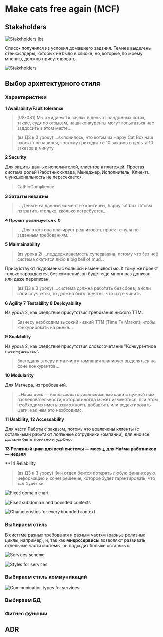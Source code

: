 # Make cats free again (MCF)

## Stakeholders

![Stakeholders list](./StakeholdersList.jpg)

Список получился из условия домашнего задания. Темнее выделены стейкхолдеры, которых не было в списке, но, которые, по моему мнению, должны присутствовать.

![Stakeholders](./Stakeholders.jpg)

## Выбор архитектурного стиля

### Характеристики

**1 Availability/Fault tolerance**
> [US-081] Мы ожидаем 1 к заявок в день от рандомных котов, также, судя по отзывам, наши конкуренты могут попытаться нас заддосить в этом месте...

> (из ДЗ к 3 уроку) ...выяснилось, что котам из Happy Cat Box наш проект понравился, поэтому приходит не 10 заказов в день, а 10 заказов в минуту

**2 Security**

Для защиты данных исполнителей, клиентов и платежей.
Простая система ролей (Работник склада, Менеджер, Исполнитель, Клиент). Функциональность не пересекается.

> CatFinComplience

**3 Затраты неважны**
> ... Деньги на данный момент не критичны, happy cat box готовы потратить столько, сколько потребуется...

**4 Проект реализуется с 0**
> ... Для этого она планирует реализовать проект с нуля по заданным требованиям...

**5 Maintainability**

> (из урока 2) ...поддерживаемость суперважна, потому что без неё система скатится либо в big ball of mud...

Присутствуют поддомены с большой изменчивостью. К тому же проект только зарождается, без сомнений, он будет еще много раз дописан или даже переписан.

> (из ДЗ к 3 уроку) ...система должна работать без сбоев, а если сбой случается, то должно быть понятно, что и где чинить

**6 Agility 7 Testability 8 Deployability**

Из урока 2, как следствие присутствия требования низкого TTM.
> Бизнесу необходим высокий низкий ТТМ (Time To Market), чтобы конкурировать на рынке...

**9 Scalability**

Из урока 2, как следствие присутствия словосочетания "Конкурентное преимущество".
> Благодаря отсеву и матчингу компания планирует выделяться на фоне конкурентов...

**10 Modularity** 

Для Матчера, из требований.
> ...Наша цель — использовать реализованные шаги в нужной нам последовательности, которая иногда может изменяться, при этом необходимо иметь возможность добавлять или редактировать шаги, как нам это необходимо.

**11 Usability, 12 Accessability**

Для части Работы с заказом, потому что вовлечены клиенты (с остальными работают лояльные сотрудники компании), для них все должно быть понятно и удобно.

**13 Релизный цикл для всей системы — месяц, для Найма работников — неделя**

**14 Reliability

> (из ДЗ к 3 уроку) Фин отдел боится потерять любую финансовую информацию и хочет решение, которое будет гарантировать, что всё будет ок


![Fixed domain chart](./DomainChart3.jpg)

![Fised subdomain and bounded contexts](./SubdomainsAndBoundedContexts3.jpg)

![Characteristics for every bounded context](./BoundedContextChars.jpg)


### Выбираем стиль

В системе разные требования к разным частям (разные релизные циклы, например), и, так как **микросервисы** позволяют развивать отдельные части системы, он подходит больше остальных.

![Services scheme](./Services.jpg)

![Styles for services](./ServicesWithStyles.jpg)

### Выбираем стиль коммуникаций

![Communication types for services](./ServicesWithCommunicationTypes.jpg)

### Выбираем БД

### Фитнес функции

## ADR


